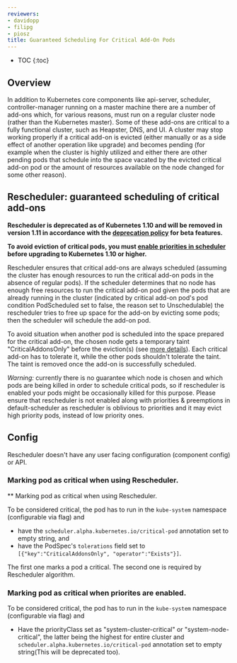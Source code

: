 ```yaml
---
reviewers:
- davidopp
- filipg
- piosz
title: Guaranteed Scheduling For Critical Add-On Pods
---
```


* TOC
{:toc}

## Overview

In addition to Kubernetes core components like api-server, scheduler, controller-manager running on a master machine
there are a number of add-ons which, for various reasons, must run on a regular cluster node (rather than the Kubernetes master).
Some of these add-ons are critical to a fully functional cluster, such as Heapster, DNS, and UI.
A cluster may stop working properly if a critical add-on is evicted (either manually or as a side effect of another operation like upgrade)
and becomes pending (for example when the cluster is highly utilized and either there are other pending pods that schedule into the space
vacated by the evicted critical add-on pod or the amount of resources available on the node changed for some other reason).

## Rescheduler: guaranteed scheduling of critical add-ons
**Rescheduler is deprecated as of Kubernetes 1.10 and will be removed in version 1.11 in
accordance with the [deprecation policy](/docs/reference/deprecation-policy) for beta features.**

**To avoid eviction of critical pods, you must
[enable priorities in scheduler](docs/concepts/configuration/pod-priority-preemption/)
before upgrading to Kubernetes 1.10 or higher.**

Rescheduler ensures that critical add-ons are always scheduled
(assuming the cluster has enough resources to run the critical add-on pods in the absence of regular pods).
If the scheduler determines that no node has enough free resources to run the critical add-on pod
given the pods that are already running in the cluster
(indicated by critical add-on pod's pod condition PodScheduled set to false, the reason set to Unschedulable)
the rescheduler tries to free up space for the add-on by evicting some pods; then the scheduler will schedule the add-on pod.

To avoid situation when another pod is scheduled into the space prepared for the critical add-on,
the chosen node gets a temporary taint "CriticalAddonsOnly" before the eviction(s)
(see [more details](https://git.k8s.io/community/contributors/design-proposals/scheduling/taint-toleration-dedicated.md)).
Each critical add-on has to tolerate it,
while the other pods shouldn't tolerate the taint. The taint is removed once the add-on is successfully scheduled.

*Warning:* currently there is no guarantee which node is chosen and which pods are being killed
in order to schedule critical pods, so if rescheduler is enabled your pods might be occasionally
killed for this purpose. Please ensure that rescheduler is not enabled along with priorities & preemptions in default-scheduler as rescheduler is oblivious to priorities and it may evict high priority pods, instead of low priority ones.

## Config

Rescheduler doesn't have any user facing configuration (component config) or API.

### Marking pod as critical when using Rescheduler. 
** Marking pod as critical when using Rescheduler.

To be considered critical, the pod has to run in the `kube-system` namespace (configurable via flag) and

* have the `scheduler.alpha.kubernetes.io/critical-pod` annotation set to empty string, and
* have the PodSpec's `tolerations` field set to `[{"key":"CriticalAddonsOnly", "operator":"Exists"}]`.

The first one marks a pod a critical. The second one is required by Rescheduler algorithm.

### Marking pod as critical when priorites are enabled.

To be considered critical, the pod has to run in the `kube-system` namespace (configurable via flag) and

* Have the priorityClass set as "system-cluster-critical" or "system-node-critical", the latter being the highest for entire cluster and `scheduler.alpha.kubernetes.io/critical-pod` annotation set to empty string(This will be deprecated too).
